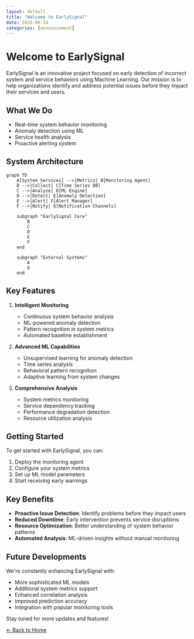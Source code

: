 ```yaml
---
layout: default
title: "Welcome to EarlySignal"
date: 2025-06-14
categories: [announcement]
---
```


# Welcome to EarlySignal

EarlySignal is an innovative project focused on early detection of incorrect system and service behaviors using Machine Learning. Our mission is to help organizations identify and address potential issues before they impact their services and users.

## What We Do

- Real-time system behavior monitoring
- Anomaly detection using ML
- Service health analysis
- Proactive alerting system

## System Architecture

```mermaid
graph TD
    A[System Services] -->|Metrics| B[Monitoring Agent]
    B -->|Collect| C[Time Series DB]
    C -->|Analyze| D[ML Engine]
    D -->|Detect| E[Anomaly Detection]
    E -->|Alert| F[Alert Manager]
    F -->|Notify| G[Notification Channels]
    
    subgraph "EarlySignal Core"
        B
        C
        D
        E
        F
    end
    
    subgraph "External Systems"
        A
        G
    end
```

## Key Features

1. **Intelligent Monitoring**
   - Continuous system behavior analysis
   - ML-powered anomaly detection
   - Pattern recognition in system metrics
   - Automated baseline establishment

2. **Advanced ML Capabilities**
   - Unsupervised learning for anomaly detection
   - Time series analysis
   - Behavioral pattern recognition
   - Adaptive learning from system changes

3. **Comprehensive Analysis**
   - System metrics monitoring
   - Service dependency tracking
   - Performance degradation detection
   - Resource utilization analysis

## Getting Started

To get started with EarlySignal, you can:

1. Deploy the monitoring agent
2. Configure your system metrics
3. Set up ML model parameters
4. Start receiving early warnings

## Key Benefits

- **Proactive Issue Detection**: Identify problems before they impact users
- **Reduced Downtime**: Early intervention prevents service disruptions
- **Resource Optimization**: Better understanding of system behavior patterns
- **Automated Analysis**: ML-driven insights without manual monitoring

## Future Developments

We're constantly enhancing EarlySignal with:

- More sophisticated ML models
- Additional system metrics support
- Enhanced correlation analysis
- Improved prediction accuracy
- Integration with popular monitoring tools

Stay tuned for more updates and features!

<div class="back-link">
  <a href="{{ site.baseurl }}/">← Back to Home</a>
</div> 